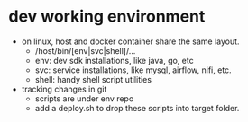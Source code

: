 # dev working environment
* on linux, host and docker container share the same layout.
    * /host/bin/[env|svc|shell]/...
    * env: dev sdk installations, like java, go, etc
    * svc: service installations, like mysql, airflow, nifi, etc.
    * shell: handy shell script utilities
* tracking changes in git
    * scripts are under env repo
    * add a deploy.sh to drop these scripts into target folder.
